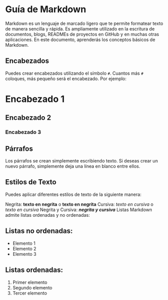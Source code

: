 # Guía de Markdown

Markdown es un lenguaje de marcado ligero que te permite formatear texto de manera sencilla y rápida. Es ampliamente utilizado en la escritura de documentos, blogs, READMEs de proyectos en GitHub y en muchas otras aplicaciones. En este documento, aprenderás los conceptos básicos de Markdown.

## Encabezados

Puedes crear encabezados utilizando el símbolo `#`. Cuantos más `#` coloques, más pequeño será el encabezado. Por ejemplo:


# Encabezado 1
## Encabezado 2
### Encabezado 3

## Párrafos
Los párrafos se crean simplemente escribiendo texto. Si deseas crear un nuevo párrafo, simplemente deja una línea en blanco entre ellos.

## Estilos de Texto
Puedes aplicar diferentes estilos de texto de la siguiente manera:

Negrita: **texto en negrita** o __texto en negrita__
Cursiva: *texto en cursiva* o _texto en cursiva_
Negrita y Cursiva: ***negrita y cursiva***
Listas
Markdown admite listas ordenadas y no ordenadas:

## Listas no ordenadas:

- Elemento 1
- Elemento 2
- Elemento 3

## Listas ordenadas:

1. Primer elemento
2. Segundo elemento
3. Tercer elemento
